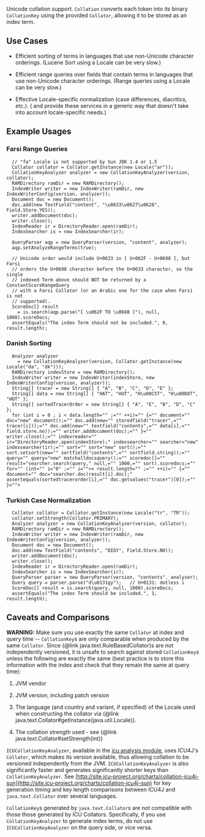 ﻿
<!--
 Licensed to the Apache Software Foundation (ASF) under one or more
 contributor license agreements.  See the NOTICE file distributed with
 this work for additional information regarding copyright ownership.
 The ASF licenses this file to You under the Apache License, Version 2.0
 (the "License"); you may not use this file except in compliance with
 the License.  You may obtain a copy of the License at

     http://www.apache.org/licenses/LICENSE-2.0

 Unless required by applicable law or agreed to in writing, software
 distributed under the License is distributed on an "AS IS" BASIS,
 WITHOUT WARRANTIES OR CONDITIONS OF ANY KIND, either express or implied.
 See the License for the specific language governing permissions and
 limitations under the License.
-->

 Unicode collation support. `Collation` converts each token into its binary `CollationKey` using the provided `Collator`, allowing it to be stored as an index term. 

## Use Cases

*   Efficient sorting of terms in languages that use non-Unicode character 
    orderings.  (Lucene Sort using a Locale can be very slow.) 

*   Efficient range queries over fields that contain terms in languages that 
    use non-Unicode character orderings.  (Range queries using a Locale can be
    very slow.)

*   Effective Locale-specific normalization (case differences, diacritics, etc.).
    ([](xref:Lucene.Net.Analysis.Core.LowerCaseFilter) and 
    [](xref:Lucene.Net.Analysis.Miscellaneous.ASCIIFoldingFilter) provide these services
    in a generic way that doesn't take into account locale-specific needs.)

## Example Usages

### Farsi Range Queries

      // "fa" Locale is not supported by Sun JDK 1.4 or 1.5
      Collator collator = Collator.getInstance(new Locale("ar"));
      CollationKeyAnalyzer analyzer = new CollationKeyAnalyzer(version, collator);
      RAMDirectory ramDir = new RAMDirectory();
      IndexWriter writer = new IndexWriter(ramDir, new IndexWriterConfig(version, analyzer));
      Document doc = new Document();
      doc.add(new TextField("content", "\u0633\u0627\u0628", Field.Store.YES));
      writer.addDocument(doc);
      writer.close();
      IndexReader ir = DirectoryReader.open(ramDir);
      IndexSearcher is = new IndexSearcher(ir);

      QueryParser aqp = new QueryParser(version, "content", analyzer);
      aqp.setAnalyzeRangeTerms(true);

      // Unicode order would include U+0633 in [ U+062F - U+0698 ], but Farsi
      // orders the U+0698 character before the U+0633 character, so the single
      // indexed Term above should NOT be returned by a ConstantScoreRangeQuery
      // with a Farsi Collator (or an Arabic one for the case when Farsi is not
      // supported).
      ScoreDoc[] result
        = is.search(aqp.parse("[ \u062F TO \u0698 ]"), null, 1000).scoreDocs;
      assertEquals("The index Term should not be included.", 0, result.length);

### Danish Sorting

      Analyzer analyzer 
        = new CollationKeyAnalyzer(version, Collator.getInstance(new Locale("da", "dk")));
      RAMDirectory indexStore = new RAMDirectory();
      IndexWriter writer = new IndexWriter(indexStore, new IndexWriterConfig(version, analyzer));
      String[] tracer = new String[] { "A", "B", "C", "D", "E" };
      String[] data = new String[] { "HAT", "HUT", "H\u00C5T", "H\u00D8T", "HOT" };
      String[] sortedTracerOrder = new String[] { "A", "E", "B", "D", "C" };
      for (int i = 0 ; i < data.length="" ;="" ++i)="" {="" document="" doc="new" document();="" doc.add(new="" storedfield("tracer",="" tracer[i]));="" doc.add(new="" textfield("contents",="" data[i],="" field.store.no));="" writer.adddocument(doc);="" }="" writer.close();="" indexreader="" ir="DirectoryReader.open(indexStore);" indexsearcher="" searcher="new" indexsearcher(ir);="" sort="" sort="new" sort();="" sort.setsort(new="" sortfield("contents",="" sortfield.string));="" query="" query="new" matchalldocsquery();="" scoredoc[]="" result="searcher.search(query," null,="" 1000,="" sort).scoredocs;="" for="" (int="" i="0" ;="" i="">< result.length="" ;="" ++i)="" {="" document="" doc="searcher.doc(result[i].doc);" assertequals(sortedtracerorder[i],="" doc.getvalues("tracer")[0]);="" }="">

### Turkish Case Normalization

      Collator collator = Collator.getInstance(new Locale("tr", "TR"));
      collator.setStrength(Collator.PRIMARY);
      Analyzer analyzer = new CollationKeyAnalyzer(version, collator);
      RAMDirectory ramDir = new RAMDirectory();
      IndexWriter writer = new IndexWriter(ramDir, new IndexWriterConfig(version, analyzer));
      Document doc = new Document();
      doc.add(new TextField("contents", "DIGY", Field.Store.NO));
      writer.addDocument(doc);
      writer.close();
      IndexReader ir = DirectoryReader.open(ramDir);
      IndexSearcher is = new IndexSearcher(ir);
      QueryParser parser = new QueryParser(version, "contents", analyzer);
      Query query = parser.parse("d\u0131gy");   // U+0131: dotless i
      ScoreDoc[] result = is.search(query, null, 1000).scoreDocs;
      assertEquals("The index Term should be included.", 1, result.length);

## Caveats and Comparisons

 **WARNING:** Make sure you use exactly the same `Collator` at index and query time -- `CollationKey`s are only comparable when produced by the same `Collator`. Since {@link java.text.RuleBasedCollator}s are not independently versioned, it is unsafe to search against stored `CollationKey`s unless the following are exactly the same (best practice is to store this information with the index and check that they remain the same at query time): 

1.  JVM vendor
2.  JVM version, including patch version
3.  The language (and country and variant, if specified) of the Locale
    used when constructing the collator via
    {@link java.text.Collator#getInstance(java.util.Locale)}.

4.  The collation strength used - see {@link java.text.Collator#setStrength(int)}

 `ICUCollationKeyAnalyzer`, available in the [icu analysis module]({@docRoot}/../analyzers-icu/overview-summary.html), uses ICU4J's `Collator`, which makes its version available, thus allowing collation to be versioned independently from the JVM. `ICUCollationKeyAnalyzer` is also significantly faster and generates significantly shorter keys than `CollationKeyAnalyzer`. See [http://site.icu-project.org/charts/collation-icu4j-sun](http://site.icu-project.org/charts/collation-icu4j-sun) for key generation timing and key length comparisons between ICU4J and `java.text.Collator` over several languages. 

 `CollationKey`s generated by `java.text.Collator`s are not compatible with those those generated by ICU Collators. Specifically, if you use `CollationKeyAnalyzer` to generate index terms, do not use `ICUCollationKeyAnalyzer` on the query side, or vice versa. 